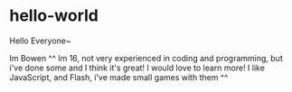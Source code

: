# hello-world

Hello Everyone~

Im Bowen ^^ Im 16, not very experienced in coding and programming, but i've done some and I think it's great! I would love to learn more!
I like JavaScript, and Flash, i've made small games with them ^^
